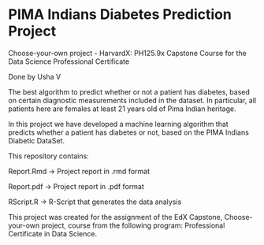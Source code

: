 # PIMA Indians Diabetes Prediction Project

Choose-your-own project - HarvardX: PH125.9x Capstone Course for the Data Science Professional Certificate

Done by Usha V

The best algorithm to predict whether or not a patient has diabetes, based on certain diagnostic measurements included in the dataset. In particular, all patients here are females at least 21 years old of Pima Indian heritage.

In this project we have developed a machine learning algorithm that predicts whether a patient has diabetes or not, based on the PIMA Indians Diabetic DataSet.

This repository contains:

Report.Rmd -> Project report in .rmd format

Report.pdf -> Project report in .pdf format

RScript.R -> R-Script that generates the data analysis

This project was created for the assignment of the EdX Capstone, Choose-your-own project, course from the following program: Professional Certificate in Data Science.
